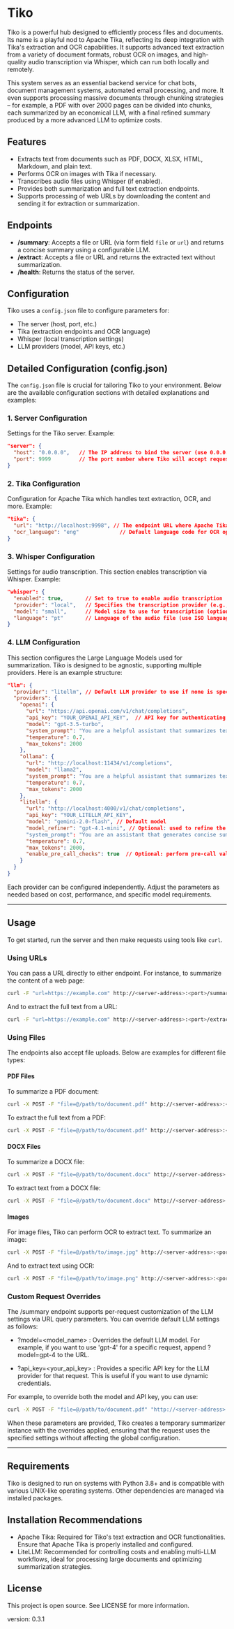 # Tiko

Tiko is a powerful hub designed to efficiently process files and documents. Its name is a playful nod to Apache Tika, reflecting its deep integration with Tika's extraction and OCR capabilities. It supports advanced text extraction from a variety of document formats, robust OCR on images, and high-quality audio transcription via Whisper, which can run both locally and remotely.

This system serves as an essential backend service for chat bots, document management systems, automated email processing, and more. It even supports processing massive documents through chunking strategies – for example, a PDF with over 2000 pages can be divided into chunks, each summarized by an economical LLM, with a final refined summary produced by a more advanced LLM to optimize costs.
 
 ## Features
 
 - Extracts text from documents such as PDF, DOCX, XLSX, HTML, Markdown, and plain text.
 - Performs OCR on images with Tika if necessary.
 - Transcribes audio files using Whisper (if enabled).
 - Provides both summarization and full text extraction endpoints.
 - Supports processing of web URLs by downloading the content and sending it for extraction or summarization.
 
 ## Endpoints
 
 - **/summary**: Accepts a file or URL (via form field `file` or `url`) and returns a concise summary using a configurable LLM.
 - **/extract**: Accepts a file or URL and returns the extracted text without summarization.
 - **/health**: Returns the status of the server.
 
## Configuration

Tiko uses a `config.json` file to configure parameters for:
  - The server (host, port, etc.)
  - Tika (extraction endpoints and OCR language)
  - Whisper (local transcription settings)
  - LLM providers (model, API keys, etc.)

## Detailed Configuration (config.json)

The `config.json` file is crucial for tailoring Tiko to your environment. Below are the available configuration sections with detailed explanations and examples:

### 1. Server Configuration

Settings for the Tiko server. Example:

```json
"server": {
  "host": "0.0.0.0",   // The IP address to bind the server (use 0.0.0.0 to listen on all interfaces)
  "port": 9999         // The port number where Tiko will accept requests
}
```

### 2. Tika Configuration

Configuration for Apache Tika which handles text extraction, OCR, and more. Example:

```json
"tika": {
  "url": "http://localhost:9998", // The endpoint URL where Apache Tika is running
  "ocr_language": "eng"             // Default language code for OCR operations (use ISO codes, e.g., 'eng', 'por')
}
```

### 3. Whisper Configuration

Settings for audio transcription. This section enables transcription via Whisper. Example:

```json
"whisper": {
  "enabled": true,       // Set to true to enable audio transcription
  "provider": "local",   // Specifies the transcription provider (e.g., 'local' or a remote service identifier)
  "model": "small",      // Model size to use for transcription (options might include: tiny, base, small, medium, large)
  "language": "pt"       // Language of the audio file (use ISO language codes like 'pt' for Portuguese)
}
```

### 4. LLM Configuration

This section configures the Large Language Models used for summarization. Tiko is designed to be agnostic, supporting multiple providers. Here is an example structure:

```json
"llm": {
  "provider": "litellm", // Default LLM provider to use if none is specified in the request
  "providers": {
    "openai": {
      "url": "https://api.openai.com/v1/chat/completions",
      "api_key": "YOUR_OPENAI_API_KEY",  // API key for authenticating with OpenAI
      "model": "gpt-3.5-turbo",
      "system_prompt": "You are a helpful assistant that summarizes text.",
      "temperature": 0.7,
      "max_tokens": 2000
    },
    "ollama": {
      "url": "http://localhost:11434/v1/completions",
      "model": "llama2",
      "system_prompt": "You are a helpful assistant that summarizes text.",
      "temperature": 0.7,
      "max_tokens": 2000
    },
    "litellm": {
      "url": "http://localhost:4000/v1/chat/completions",
      "api_key": "YOUR_LITELLM_API_KEY",
      "model": "gemini-2.0-flash", // Default model
      "model_refiner": "gpt-4.1-mini", // Optional: used to refine the output if necessary
      "system_prompt": "You are an assistant that generates concise summaries of legal texts. When summarizing, produce a single response without headers or redundant information.",
      "temperature": 0.7,
      "max_tokens": 2000,
      "enable_pre_call_checks": true  // Optional: perform pre-call validations before sending requests
    }
  }
}
```

Each provider can be configured independently. Adjust the parameters as needed based on cost, performance, and specific model requirements.

---

## Usage

 To get started, run the server and then make requests using tools like `curl`.

 ### Using URLs

 You can pass a URL directly to either endpoint. For instance, to summarize the content of a web page:

 ```bash
 curl -F "url=https://example.com" http://<server-address>:<port>/summary
 ```

 And to extract the full text from a URL:

 ```bash
 curl -F "url=https://example.com" http://<server-address>:<port>/extract
 ```

### Using Files

The endpoints also accept file uploads. Below are examples for different file types:

#### PDF Files

To summarize a PDF document:

```bash
curl -X POST -F "file=@/path/to/document.pdf" http://<server-address>:<port>/summary
```

To extract the full text from a PDF:

```bash
curl -X POST -F "file=@/path/to/document.pdf" http://<server-address>:<port>/extract
```

#### DOCX Files

To summarize a DOCX file:

```bash
curl -X POST -F "file=@/path/to/document.docx" http://<server-address>:<port>/summary
```

To extract text from a DOCX file:

```bash
curl -X POST -F "file=@/path/to/document.docx" http://<server-address>:<port>/extract
```

#### Images

For image files, Tiko can perform OCR to extract text. To summarize an image:

```bash
curl -X POST -F "file=@/path/to/image.jpg" http://<server-address>:<port>/summary
```

And to extract text using OCR:

```bash
curl -X POST -F "file=@/path/to/image.png" http://<server-address>:<port>/extract
```

### Custom Request Overrides

The /summary endpoint supports per-request customization of the LLM settings via URL query parameters. You can override default LLM settings as follows:

 - ?model=<model_name> : Overrides the default LLM model. For example, if you want to use 'gpt-4' for a specific request, append ?model=gpt-4 to the URL.

 - ?api_key=<your_api_key> : Provides a specific API key for the LLM provider for that request. This is useful if you want to use dynamic credentials.

For example, to override both the model and API key, you can use:

```bash
curl -X POST -F "file=@/path/to/document.pdf" "http://<server-address>:<port>/summary?model=gpt-4&api_key=YOUR_API_KEY"
```

When these parameters are provided, Tiko creates a temporary summarizer instance with the overrides applied, ensuring that the request uses the specified settings without affecting the global configuration.

---

## Requirements

Tiko is designed to run on systems with Python 3.8+ and is compatible with various UNIX-like operating systems. Other dependencies are managed via installed packages.

## Installation Recommendations

  - Apache Tika: Required for Tiko's text extraction and OCR functionalities. Ensure that Apache Tika is properly installed and configured.
  - LiteLLM: Recommended for controlling costs and enabling multi-LLM workflows, ideal for processing large documents and optimizing summarization strategies.
 
## License

This project is open source. See LICENSE for more information.
 
 version: 0.3.1
